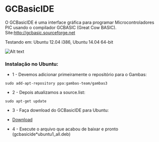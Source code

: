 GCBasicIDE
==========

O GCBasicIDE é uma interface gráfica para programar Microcontroladores PIC usando o compilador GCBASIC (Great Cow BASIC). Site:http://gcbasic.sourceforge.net

Testando em: Ubuntu 12.04 i386, Ubuntu 14.04 64-bit

![Alt text](https://cloud.githubusercontent.com/assets/8314709/3802606/1dd01828-1c11-11e4-9072-fe39225b0602.png)


### Instalação no Ubuntu:


* 1 - Devemos adicionar primeiramente o repositório para o Gambas:
<pre><code>sudo add-apt-repository ppa:gambas-team/gambas3</code></pre>

* 2 - Depois atualizamos a source.list:
<pre><code>sudo apt-get update</code></pre>

* 3 - Faça download do GCBasicIDE para Ubuntu:
 * [Download](https://github.com/GCBasicIDE/GCBasicIDE/raw/master/ubuntu/gcbasicide_0.0.168-0ubuntu1_all.deb)

* 4 - Execute o arquivo que acabou de baixar e pronto (gcbasicide*ubuntu1_all.deb)
